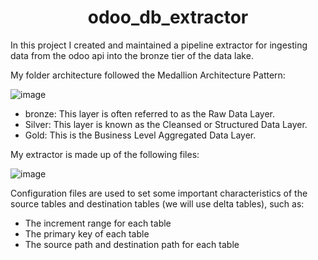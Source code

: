 <h1 align="center"> odoo_db_extractor</h1>

In this project I created and maintained a pipeline extractor for ingesting data from the odoo api into the bronze tier of the data lake.


My folder architecture followed the Medallion Architecture Pattern:

![image](https://github.com/user-attachments/assets/469b3883-77e3-4ca4-aedd-f2696244cd9b)

<ul>
    <li>bronze: This layer is often referred to as the Raw Data Layer.</li>
    <li>Silver: This layer is known as the Cleansed or Structured Data Layer.</li>
    <li>Gold: This is the Business Level Aggregated Data Layer.</li>
</ul>

My extractor is made up of the following files:

![image](https://github.com/user-attachments/assets/5bcd74a0-bb75-446a-8857-cda752adf2cf)


Configuration files are used to set some important characteristics of the source tables and destination tables (we will use delta tables), such as:

<ul>
    <li>The increment range for each table</li>
    <li>The primary key of each table</li>
    <li>The source path and destination path for each table</li>
</ul>
